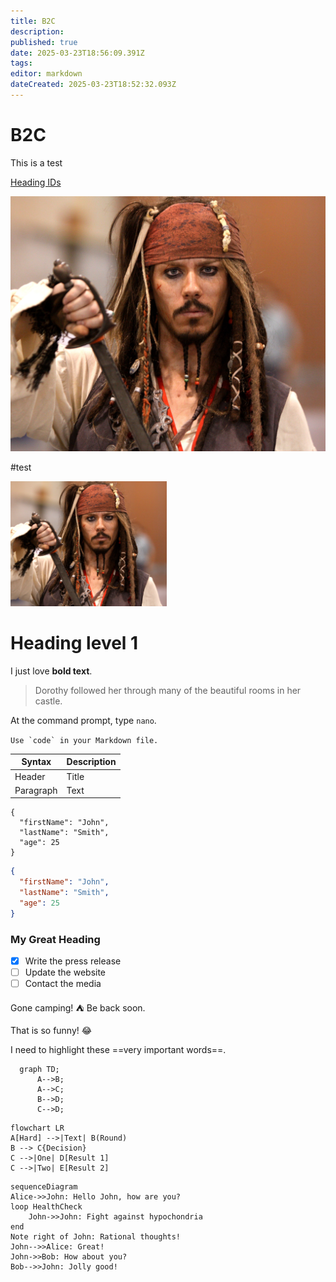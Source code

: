 ```yaml
---
title: B2C
description: 
published: true
date: 2025-03-23T18:56:09.391Z
tags: 
editor: markdown
dateCreated: 2025-03-23T18:52:32.093Z
---
```


# B2C
This is a test

[Heading IDs](#custom-id)

![captain_jack_sparrow_(5764018454).jpg](/assets1/captain_jack_sparrow_(5764018454).jpg)

#test

<img src="/assets1/captain_jack_sparrow_(5764018454).jpg" width=250 height=200>

Heading level 1
===============

I just love **bold text**.

> Dorothy followed her through many of the beautiful rooms in her castle.

At the command prompt, type `nano`.

``Use `code` in your Markdown file.``

| Syntax      | Description |
| ----------- | ----------- |
| Header      | Title       |
| Paragraph   | Text        |

```
{
  "firstName": "John",
  "lastName": "Smith",
  "age": 25
}
```

```json
{
  "firstName": "John",
  "lastName": "Smith",
  "age": 25
}
```

<h3 id="custom-id">My Great Heading</h3>

- [x] Write the press release
- [ ] Update the website
- [ ] Contact the media

Gone camping! :tent: Be back soon.

That is so funny! :joy:

I need to highlight these ==very important words==.

```mermaid
  graph TD;
      A-->B;
      A-->C;
      B-->D;
      C-->D;
```
```mermaid
flowchart LR
A[Hard] -->|Text| B(Round)
B --> C{Decision}
C -->|One| D[Result 1]
C -->|Two| E[Result 2]
```
```mermaid
sequenceDiagram
Alice->>John: Hello John, how are you?
loop HealthCheck
    John->>John: Fight against hypochondria
end
Note right of John: Rational thoughts!
John-->>Alice: Great!
John->>Bob: How about you?
Bob-->>John: Jolly good!
```